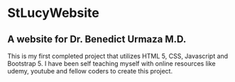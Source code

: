 # StLucyWebsite
A website for Dr. Benedict Urmaza M.D.
----
This is my first completed project that utilizes HTML 5, CSS, Javascript and Bootstrap 5.
I have been self teaching myself with online resources like udemy, youtube and fellow coders to create this project.
